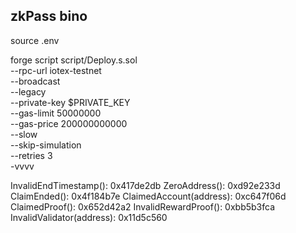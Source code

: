## zkPass bino
source .env

forge script script/Deploy.s.sol \
    --rpc-url iotex-testnet \
    --broadcast \
    --legacy \
    --private-key $PRIVATE_KEY \
    --gas-limit 50000000 \
    --gas-price 200000000000 \
    --slow \
    --skip-simulation \
    --retries 3 \
    -vvvv

InvalidEndTimestamp(): 0x417de2db
ZeroAddress(): 0xd92e233d
ClaimEnded(): 0x4f184b7e
ClaimedAccount(address): 0xc647f06d
ClaimedProof(): 0x652d42a2
InvalidRewardProof(): 0xbb5b3fca
InvalidValidator(address): 0x11d5c560